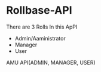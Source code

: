 ﻿# Rollbase-API

There are 3 Rolls In this ApPI 

- Admin/Aaministrator
- Manager
- User
  
AMU API(ADMIN, MANAGER, USER)
